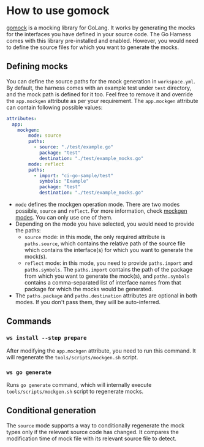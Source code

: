 # How to use gomock

[gomock] is a mocking library for GoLang. It works by generating the mocks for the interfaces you have defined in your 
source code. The Go Harness comes with this library pre-installed and enabled. However, you would need to define the 
source files for which you want to generate the mocks.

## Defining mocks

You can define the source paths for the mock generation in `workspace.yml`. By default, the harness comes with an example 
test under `test` directory, and the mock path is defined for it too. Feel free to remove it and override the `app.mockgen`
attribute as per your requirement.
The `app.mockgen` attribute can contain following possible values:
```yaml
attributes:
  app:
    mockgen:
        mode: source
        paths:
          - source: "./test/example.go"
            package: "test"
            destination: "./test/example_mocks.go"
        mode: reflect
        paths:
          - import: "ci-go-sample/test"
            symbols: "Example"
            package: "test"
            destination: "./test/example_mocks.go"
```
- `mode` defines the mockgen operation mode. There are two modes possible, `source` and `reflect`. For more information, 
check [mockgen modes]. You can only use one of them.
- Depending on the mode you have selected, you would need to provide the paths:
  - `source` mode: in this mode, the only required attribute is `paths.source`, which contains the relative path of the 
  source file which contains the interface(s) for which you want to generate the mock(s).  
  - `reflect` mode: in this mode, you need to provide `paths.import` and `paths.symbols`. The `paths.import` contains the path
  of the package from which you want to generate the mock(s), and `paths.symbols` contains a comma-separated list of 
  interface names from that package for which the mocks would be generated.
- The `paths.package` and `paths.destination` attributes are optional in both modes. If you don't pass them, they will be auto-inferred.

## Commands

### `ws install --step prepare`

After modifying the `app.mockgen` attribute, you need to run this command. It will regenerate the `tools/scripts/mockgen.sh` script.

### `ws go generate`

Runs `go generate` command, which will internally execute `tools/scripts/mockgen.sh` script to regenerate mocks.

## Conditional generation

The `source` mode supports a way to conditionally regenerate the mock types only if the relevant source code has changed.
It compares the modification time of mock file with its relevant source file to detect.

[gomock]: https://github.com/golang/mock
[mockgen modes]: https://github.com/golang/mock#running-mockgen
